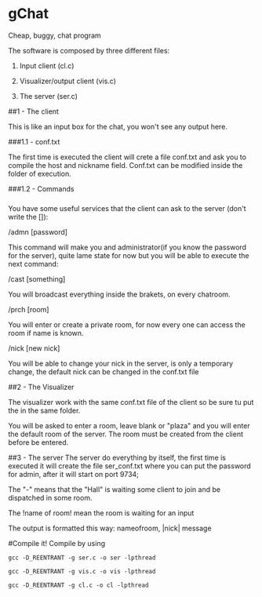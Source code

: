 # gChat
Cheap, buggy, chat program

The software is composed by three different files:

1. Input client (cl.c)

2. Visualizer/output client (vis.c)

3. The server (ser.c)


##1 - The client

This is like an input box for the chat, you won't see any output here.

###1.1 - conf.txt

The first time is executed the client will crete a file conf.txt and ask you to compile the host and nickname field.
Conf.txt can be modified inside the folder of execution.

###1.2 - Commands
###
You have some useful services that the client can ask to the server (don't write the []):

/admn [password]

This command will make you and administrator(if you know the password for the server),
quite lame state for now but you will be able to execute the next command:

/cast [something]

You will broadcast everything inside the brakets, on every chatroom.

/prch [room]

You will enter or create a private room, for now every one can access the room if name is known.

/nick [new nick]

You will be able to change your nick in the server, is only a temporary change, the default nick can be changed in the conf.txt file

##2 - The Visualizer

The visualizer work with the same conf.txt file of the client so be sure tu put the in the same folder.

You will be asked to enter a room, leave blank or "plaza" and you will enter the default room of the server.
The room must be created from the client before be entered.

##3 - The server
The server do everything by itself, the first time is executed it will create the file ser_conf.txt where you can put the password for admin,
after it will start on port 9734;

The "-" means that the "Hall" is waiting some client to join and be dispatched in some room.

The !name of room! mean the room is waiting for an input

The output is formatted this way: nameofroom, |nick| message

#Compile it!
Compile by using
```
gcc -D_REENTRANT -g ser.c -o ser -lpthread

gcc -D_REENTRANT -g vis.c -o vis -lpthread

gcc -D_REENTRANT -g cl.c -o cl -lpthread

```
